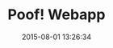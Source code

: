 ---
layout: work
title: 'Poof! Webapp'
categories: work
date: 2015-08-01 13:26:34
type: 'Mobile UI/UX design'
thumbnail: 'images/thumbs/poof@2x.jpg'
permalink: /work/cleartune
hero: 'http://placekitten.com/1200/1000' 
color: '#315D86'
---